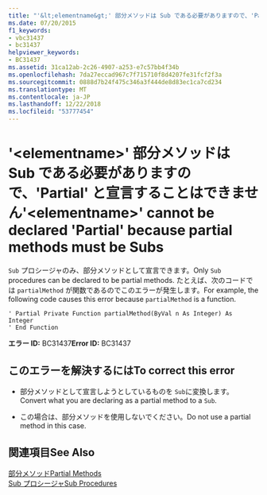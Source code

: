 ```yaml
---
title: "'&lt;elementname&gt;' 部分メソッドは Sub である必要がありますので、'Partial' と宣言することはできません"
ms.date: 07/20/2015
f1_keywords:
- vbc31437
- bc31437
helpviewer_keywords:
- BC31437
ms.assetid: 31ca12ab-2c26-4907-a253-e7c57bb4f34b
ms.openlocfilehash: 7da27eccad967c7f715710f8d4207fe31fcf2f3a
ms.sourcegitcommit: 0888d7b24f475c346a3f444de8d83ec1ca7cd234
ms.translationtype: MT
ms.contentlocale: ja-JP
ms.lasthandoff: 12/22/2018
ms.locfileid: "53777454"
---
```

# <a name="ltelementnamegt-cannot-be-declared-partial-because-partial-methods-must-be-subs"></a><span data-ttu-id="5c68a-102">'&lt;elementname&gt;' 部分メソッドは Sub である必要がありますので、'Partial' と宣言することはできません</span><span class="sxs-lookup"><span data-stu-id="5c68a-102">'&lt;elementname&gt;' cannot be declared 'Partial' because partial methods must be Subs</span></span>
<span data-ttu-id="5c68a-103">`Sub` プロシージャのみ、部分メソッドとして宣言できます。</span><span class="sxs-lookup"><span data-stu-id="5c68a-103">Only `Sub` procedures can be declared to be partial methods.</span></span> <span data-ttu-id="5c68a-104">たとえば、次のコードでは `partialMethod` が関数であるのでこのエラーが発生します。</span><span class="sxs-lookup"><span data-stu-id="5c68a-104">For example, the following code causes this error because `partialMethod` is a function.</span></span>  
  
```  
' Partial Private Function partialMethod(ByVal n As Integer) As Integer  
' End Function  
```  
  
 <span data-ttu-id="5c68a-105">**エラー ID:** BC31437</span><span class="sxs-lookup"><span data-stu-id="5c68a-105">**Error ID:** BC31437</span></span>  
  
## <a name="to-correct-this-error"></a><span data-ttu-id="5c68a-106">このエラーを解決するには</span><span class="sxs-lookup"><span data-stu-id="5c68a-106">To correct this error</span></span>  
  
-   <span data-ttu-id="5c68a-107">部分メソッドとして宣言しようとしているものを `Sub`に変換します。</span><span class="sxs-lookup"><span data-stu-id="5c68a-107">Convert what you are declaring as a partial method to a `Sub`.</span></span>  
  
-   <span data-ttu-id="5c68a-108">この場合は、部分メソッドを使用しないでください。</span><span class="sxs-lookup"><span data-stu-id="5c68a-108">Do not use a partial method in this case.</span></span>  
  
## <a name="see-also"></a><span data-ttu-id="5c68a-109">関連項目</span><span class="sxs-lookup"><span data-stu-id="5c68a-109">See Also</span></span>  
 [<span data-ttu-id="5c68a-110">部分メソッド</span><span class="sxs-lookup"><span data-stu-id="5c68a-110">Partial Methods</span></span>](../../visual-basic/programming-guide/language-features/procedures/partial-methods.md)  
 [<span data-ttu-id="5c68a-111">Sub プロシージャ</span><span class="sxs-lookup"><span data-stu-id="5c68a-111">Sub Procedures</span></span>](../../visual-basic/programming-guide/language-features/procedures/sub-procedures.md)
